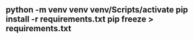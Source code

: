 python -m venv venv
venv/Scripts/activate
pip install -r requirements.txt
pip freeze > requirements.txt
-